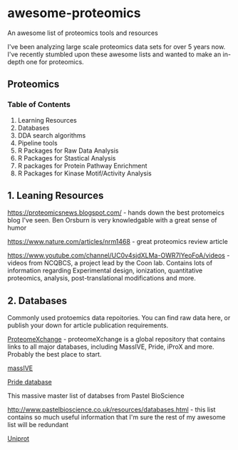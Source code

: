 # awesome-proteomics
An awesome list of proteomics tools and resources

I've been analyzing large scale proteomics data sets for over 5 years now. I've recently stumbled upon these awesome lists and wanted to make an in-depth one for proteomics.


## Proteomics 

### Table of Contents 
1. Learning Resources
2. Databases
3. DDA search algorithms
4. Pipeline tools
5. R Packages for Raw Data Analysis
6. R Packages for Stastical Analysis
7. R packages for Protein Pathway Enrichment
8. R Packages for Kinase Motif/Activity Analysis



## 1. Leaning Resources

https://proteomicsnews.blogspot.com/ - hands down the best protomeics blog I've seen. Ben Orsburn is very knowledgable with a great sense of humor

https://www.nature.com/articles/nrm1468 - great proteomics review article

https://www.youtube.com/channel/UC0v4sjdXLMa-OWR7IYeoFoA/videos - videos from NCQBCS, a project lead by the Coon lab. Contains lots of information regarding Experimental design, ionization, quantitative proteomics, analysis, post-translational modifications and more.

## 2. Databases

Commonly used protoemics data repoitories. You can find raw data here, or publish your down for article publication requirements. 

[ProteomeXchange](http://www.proteomexchange.org/) - proteomeXchange is a global repository that contains links to all major databases, including MassIVE, Pride, iProX and more. Probably the best place to start.

[massIVE](https://massive.ucsd.edu/ProteoSAFe/static/massive.jsp)

[Pride database](https://www.ebi.ac.uk/pride/archive/)


This massive master list of databses from Pastel BioScience

http://www.pastelbioscience.co.uk/resources/databases.html - this list contains so much useful information that I'm sure the rest of my awesome list will be redundant

[Uniprot](https://www.uniprot.org/)



